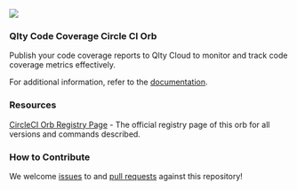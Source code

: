 <p>
  <img src="https://qlty.sh/wedges.svg" />
</p>

### Qlty Code Coverage Circle CI Orb

Publish your code coverage reports to Qlty Cloud to monitor and track code coverage metrics effectively.

For additional information, refer to the [documentation](https://docs.qlty.sh/cloud/coverage/setup).

### Resources

[CircleCI Orb Registry Page](https://circleci.com/developer/orbs/orb/qltysh/qlty-orb) - The official registry page of this orb for all versions and commands described.

### How to Contribute

We welcome [issues](https://github.com/qltysh/circleci-orb/issues) to and [pull requests](https://github.com/qltysh/circleci-orb/pulls) against this repository!
